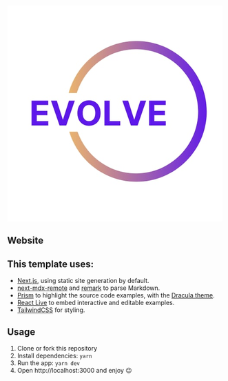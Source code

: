 ![Evolve](evolve_logo.jpeg)

## Website



## This template uses:

- [Next.js](https://nextjs.org/), using static site generation by default.
- [next-mdx-remote](https://github.com/hashicorp/next-mdx-remote) and
  [remark](https://remark.js.org/) to parse Markdown.
- [Prism](https://prismjs.com/) to highlight the source code examples, with the
  [Dracula theme](https://draculatheme.com/).
- [React Live](https://react-live.netlify.app/) to embed interactive and
  editable examples.
- [TailwindCSS](https://tailwindcss.com/) for styling.

## Usage

1. Clone or fork this repository
2. Install dependencies: `yarn`
3. Run the app: `yarn dev`
4. Open http://localhost:3000 and enjoy 😉

